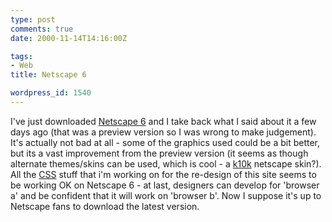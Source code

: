 ```yaml
---
type: post
comments: true
date: 2000-11-14T14:16:00Z

tags:
- Web
title: Netscape 6

wordpress_id: 1540
---
```


I've just downloaded [Netscape 6](http://home.netscape.com/browsers/6/index.html) and I take back what I said about it a few days ago (that was a preview version so I was wrong to make judgement). It's actually not bad at all - some of the graphics used could be a bit better, but its a vast improvement from the preview version (it seems as though alternate themes/skins can be used, which is cool  - a [k10k](http://www.k10k.com) netscape skin?). All the [CSS](http://www.w3.org/Style/CSS/) stuff that i'm working on for the re-design of this site seems to be working OK on Netscape 6 - at last, designers can develop for 'browser a' and be confident that it will work on 'browser b'. Now I suppose it's up to Netscape fans to download the latest version.
